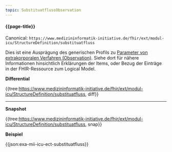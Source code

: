 ```yaml
---
topic: SubstituatflussObservation
---
```

#### {{page-title}}

Canonical: 
```https://www.medizininformatik-initiative.de/fhir/ext/modul-icu/StructureDefinition/substituatfluss```
<br> 

Dies ist eine Ausprägung des generischen Profils zu [Parameter von extrakorporalen Verfahren (Observation)](https://www.medizininformatik-initiative.de/fhir/ext/modul-icu/StructureDefinition/parameter-von-extrakorporalen-verfahren). Siehe dort für nähere Informationen hinsichtlich Erklärungen der Items, oder Bezug der Einträge in der FHIR-Ressource zum Logical Model. 

**Differential**

{{tree:https://www.medizininformatik-initiative.de/fhir/ext/modul-icu/StructureDefinition/substituatfluss, diff}}

---

**Snapshot**

{{tree:https://www.medizininformatik-initiative.de/fhir/ext/modul-icu/StructureDefinition/substituatfluss, snap}}

**Beispiel**

{{json:exa-mii-icu-ect-substituatfluss}}